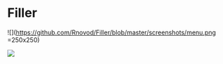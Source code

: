 # Filler
![](https://github.com/Rnovod/Filler/blob/master/screenshots/menu.png =250x250)

![](https://github.com/Rnovod/Filler/blob/master/screenshots/game.gif)
